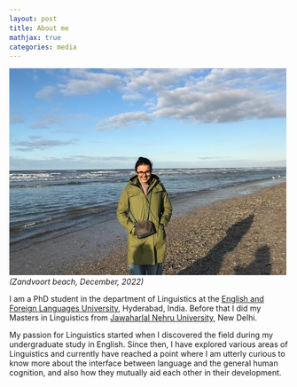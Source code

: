 ```yaml
---
layout: post
title: About me
mathjax: true
categories: media
---
```

![Netherlands](website_profile.jpg)
*(Zandvoort beach, December, 2022)*

I am a PhD student in the department of Linguistics at the [English and Foreign Languages University](http://www.efluniversity.ac.in/), Hyderabad, India. Before that I did my Masters in Linguistics from [Jawaharlal Nehru University](https://www.jnu.ac.in/main/), New Delhi. 

My passion for Linguistics started when I discovered the field during my undergraduate study in English. Since then, I have explored various areas of Linguistics and currently have reached a point where I am utterly curious to know more about the interface between language and the general human cognition, and also how they mutually aid each other in their development.
